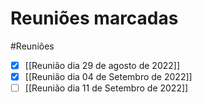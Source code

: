 # Reuniões marcadas
#Reuniões

- [x] [[Reunião dia 29 de agosto de 2022]]
- [x] [[Reunião dia 04 de Setembro de 2022]]
- [ ] [[Reunião dia 11 de Setembro de 2022]]